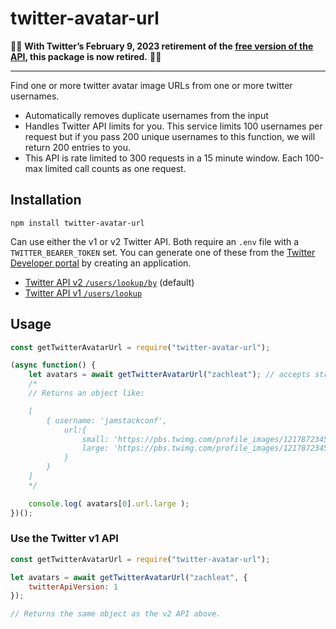 # twitter-avatar-url

🚨🚨 **With Twitter’s February 9, 2023 retirement of the [free version of the API](https://twitter.com/TwitterDev/status/1621026986784337922), this package is now retired.** 🚨🚨

---

Find one or more twitter avatar image URLs from one or more twitter usernames. 

* Automatically removes duplicate usernames from the input
* Handles Twitter API limits for you. This service limits 100 usernames per request but if you pass 200 unique usernames to this function, we will return 200 entries to you.
* This API is rate limited to 300 requests in a 15 minute window. Each 100-max limited call counts as one request.

## Installation

```
npm install twitter-avatar-url
```

Can use either the v1 or v2 Twitter API. Both require an `.env` file with a `TWITTER_BEARER_TOKEN` set. You can generate one of these from the [Twitter Developer portal](https://developer.twitter.com/) by creating an application.

* [Twitter API v2 `/users/lookup/by`](https://developer.twitter.com/en/docs/twitter-api/users/lookup/api-reference/get-users-by) (default)
* [Twitter API v1 `/users/lookup`](https://developer.twitter.com/en/docs/twitter-api/v1/accounts-and-users/follow-search-get-users/api-reference/get-users-lookup)

## Usage

```js
const getTwitterAvatarUrl = require("twitter-avatar-url");

(async function() {
	let avatars = await getTwitterAvatarUrl("zachleat"); // accepts string or array of strings
	/*
	// Returns an object like:

	[
		{ username: 'jamstackconf',
			url:{
				small: 'https://pbs.twimg.com/profile_images/1217872345651609603/-Ybv2ifT_normal.jpg',
				large: 'https://pbs.twimg.com/profile_images/1217872345651609603/-Ybv2ifT_400x400.jpg'
			}
		}
	]
	*/

	console.log( avatars[0].url.large );
})();
```

### Use the Twitter v1 API

```js
const getTwitterAvatarUrl = require("twitter-avatar-url");

let avatars = await getTwitterAvatarUrl("zachleat", {
	twitterApiVersion: 1
});

// Returns the same object as the v2 API above.
```